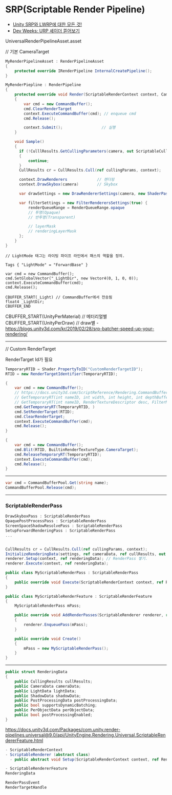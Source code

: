 # SRP(Scriptable Render Pipeline)

- [Unity SRP와 LWRP에 대한 모든 것!](https://www.youtube.com/watch?v=MuzLdCXoJ9I)
- [Dev Weeks: URP 셰이더 뜯어보기](https://www.youtube.com/watch?v=9K1uOihvNyg)

UniversalRenderPipelineAsset.asset 

// 기본 CameraTarget

```cs
MyRenderPipelineAsset : RenderPipelineAsset
{
    protected override IRenderPipeline InternalCreatePipeline();
}

MyRenderPiepline : RenderPipeline
{
    protected override void Render(ScriptableRenderContext context, Camera[] cameras)
    {
        var cmd = new CommandBuffer();
        cmd.ClearRenderTarget
        context.ExecuteCommandBuffer(cmd); // enqueue cmd
        cmd.Release();

        context.Submit();                 // 실행
    }

    void Sample()
    {
      if (!CulllResults.GetCullingParameters(camera, out ScriptableCullingParameters cullingParams))
      {
          continue;
      }
      CullResults cr = CullResults.Cull(ref cullingParams, context);

      context.DrawRenderers             // 렌더링
      context.DrawSkybox(camera)        // Skybox

      var drawSettings = new DrawRendererSettings(camera, new ShaderPassName("ForwardBase"));

      var filterSettings = new FilterRenderersSettings(true) {
          renderQueueRange = RenderQueueRange.opaque
          // 투명(Opaque)
          // 반투명(Transparent)

          // layerMask
          // renderingLayerMask
      };
    }
}
```

``` shader
// LightMode 태그는 라이팅 파이프 라인에서 패스의 역할을 정의.

Tags { "LightMode" = "ForwardBase" }
```

``` shader
var cmd = new CommandBuffer();
cmd.SetGlobalVector("_LightDir", new Vector4(0, 1, 0, 0));
context.ExecuteCommandBuffer(cmd);
cmd.Release();

CBUFFER_START(_Light) // CommandBuffer에서 전송됨
float4 _LightDir;
CBUFFER_END
```

CBUFFER_START(UnityPerMaterial) // 메터리얼별
CBUFFER_START(UnityPerDraw)     // draw별 - https://blogs.unity3d.com/kr/2019/02/28/srp-batcher-speed-up-your-rendering/

-------------------


// Custom RenderTarget


RenderTarget Id가 필요
``` cs
TemporaryRTID = Shader.PropertyToID("CustomRenderTargetID");
RTID = new RenderTargetIdentifier(TemporaryRTID);

{
    var cmd = new CommandBuffer();
    // https://docs.unity3d.com/ScriptReference/Rendering.CommandBuffer.GetTemporaryRT.html
    // GetTemporaryRT(int nameID, int width, int height, int depthBuffer, FilterMode filter, RenderTextureFormat format, RenderTextureReadWrite readWrite, int antiAliasing, bool enableRandomWrite);
    // GetTemporaryRT(int nameID, RenderTextureDescriptor desc, FilterMode filter);
    cmd.GetTemporaryRT(TemporaryRTID, )
    cmd.SetRenderTarget(RTID);
    cmd.ClearRenderTarget;
    context.ExecuteCommandBuffer(cmd);
    cmd.Release();
}

{
    var cmd = new CommandBuffer();
    cmd.Blit(RTID, BuiltinRenderTextureType.CameraTarget);
    cmd.ReleaseTemporaryRT(TemporaryRTID);
    context.ExecuteCommandBuffer(cmd);
    cmd.Release();
}
```

----------------------------------
 ``` cs
 var cmd = CommandBufferPool.Get(string name);
 CommandBufferPool.Release(cmd);
 ```

 -------------------------------------

### ScriptableRenderPass

``` cs
DrawSkyboxPass : ScriptableRenderPass
OpaquePostProcessPass : ScriptableRenderPass
ScreenSpaceShadowResolvePass : ScriptableRenderPass
SetupForwardRenderingPass : ScriptableRenderPass
...


CullResults cr = CullResults.Cull(ref cullingParams, context);
InitializeRenderingData(settings, ref cameraData, ref cullResults, out var renderingData);
renderer.Setup(context, ref renderingData); // RenderPass 쌓기.
renderer.Execute(context, ref renderingData);
```

``` cs
public class MyScriptableRenderPass : ScriptableRenderPass
{
    public override void Execute(ScriptableRenderContext context, ref RenderingData renderingData);
}

public class MyScriptableRenderFeature : ScriptableRenderFeature
{
    MyScriptableRenderPass mPass;

    public override void AddRenderPasses(ScriptableRenderer renderer, ref RenderingData renderingData)
    {
        renderer.EnqueuePass(mPass);
    }

    public override void Create()
    {
        mPass = new MyScriptableRenderPass();
    }
}
```

-------------------------------------

``` cs
public struct RenderingData
{
    public CullingResults cullResults;
    public CameraData cameraData;
    public LightData lightData;
    public ShadowData shadowData;
    public PostProcessingData postProcessingData;
    public bool supportsDynamicBatching;
    public PerObjectData perObjectData;
    public bool postProcessingEnabled;
}
```

https://docs.unity3d.com/Packages/com.unity.render-pipelines.universal@9.0/api/UnityEngine.Rendering.Universal.ScriptableRendererFeature.html

``` cs
- ScriptableRenderContext
- ScriptableRenderer (abstract class)
  - public abstract void Setup(ScriptableRenderContext context, ref RenderingData renderingData);

- ScriptableRendererFeature
RenderingData

RenderPassEvent
RenderTargetHandle
```